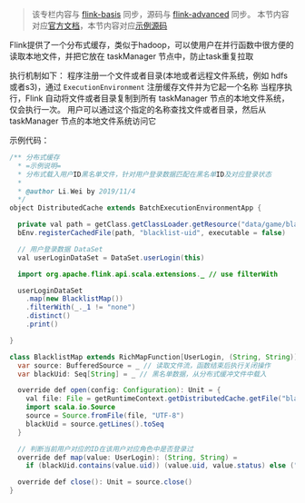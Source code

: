 >该专栏内容与 [flink-basis](https://github.com/GourdErwa/review-notes/tree/master/docs/framework/flink-basis) 同步，源码与 [flink-advanced](https://github.com/GourdErwa/flink-advanced) 同步。
本节内容对应[官方文档](https://ci.apache.org/projects/flink/flink-docs-release-1.9/zh/dev/batch/#distributed-cache)，本节内容对应[示例源码](https://github.com/GourdErwa/flink-advanced/blob/master/src/main/scala/io/gourd/flink/scala/games/batch/DistributedCache.scala)  


Flink提供了一个分布式缓存，类似于hadoop，可以使用户在并行函数中很方便的读取本地文件，并把它放在 taskManager 节点中，防止task重复拉取  

执行机制如下：
程序注册一个文件或者目录(本地或者远程文件系统，例如 hdfs 或者s3)，通过 `ExecutionEnvironment` 注册缓存文件并为它起一个名称
当程序执行，Flink 自动将文件或者目录复制到所有 taskManager 节点的本地文件系统，仅会执行一次。
用户可以通过这个指定的名称查找文件或者目录，然后从 taskManager 节点的本地文件系统访问它

示例代码：
```java
/** 分布式缓存
  * =示例说明=
  * 分布式载入用户ID黑名单文件，针对用户登录数据匹配在黑名单ID及对应登录状态
  *
  * @author Li.Wei by 2019/11/4
  */
object DistributedCache extends BatchExecutionEnvironmentApp {

  private val path = getClass.getClassLoader.getResource("data/game/blacklist-uid.txt").getPath
  bEnv.registerCachedFile(path, "blacklist-uid", executable = false)

  // 用户登录数据 DataSet
  val userLoginDataSet = DataSet.userLogin(this)

  import org.apache.flink.api.scala.extensions._ // use filterWith

  userLoginDataSet
    .map(new BlacklistMap())
    .filterWith(_._1 != "none")
    .distinct()
    .print()

}

class BlacklistMap extends RichMapFunction[UserLogin, (String, String)] {
  var source: BufferedSource = _ // 读取文件流，函数结束后执行关闭操作
  var blackUid: Seq[String] = _ // 黑名单数据，从分布式缓冲文件中载入

  override def open(config: Configuration): Unit = {
    val file: File = getRuntimeContext.getDistributedCache.getFile("blacklist-uid")
    import scala.io.Source
    source = Source.fromFile(file, "UTF-8")
    blackUid = source.getLines().toSeq
  }

  // 判断当前用户对应的ID在该用户对应角色中是否登录过
  override def map(value: UserLogin): (String, String) =
    if (blackUid.contains(value.uid)) (value.uid, value.status) else ("none", value.status)

  override def close(): Unit = source.close()
}
```